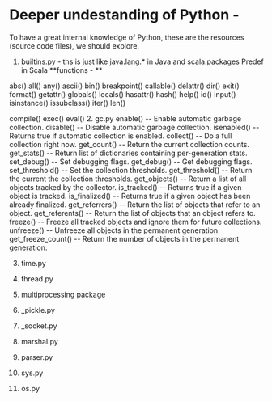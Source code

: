 # Deeper undestanding of Python - 

To have a great internal knowledge of Python, these are the resources (source code files), we should explore.  

1. builtins.py - ths is just like java.lang.* in Java and scala.packages Predef in Scala
**functions - **  

abs()
all()
any()
ascii()
bin()
breakpoint()
callable()
delattr()
dir()
exit()
format()
getattr()
globals()
locals()
hasattr()
hash()
help()
id()
input()
isinstance()
issubclass()
iter()
len()



compile()
exec()
eval()
2. gc.py
enable() -- Enable automatic garbage collection.
disable() -- Disable automatic garbage collection.
isenabled() -- Returns true if automatic collection is enabled.
collect() -- Do a full collection right now.
get_count() -- Return the current collection counts.
get_stats() -- Return list of dictionaries containing per-generation stats.
set_debug() -- Set debugging flags.
get_debug() -- Get debugging flags.
set_threshold() -- Set the collection thresholds.
get_threshold() -- Return the current the collection thresholds.
get_objects() -- Return a list of all objects tracked by the collector.
is_tracked() -- Returns true if a given object is tracked.
is_finalized() -- Returns true if a given object has been already finalized.
get_referrers() -- Return the list of objects that refer to an object.
get_referents() -- Return the list of objects that an object refers to.
freeze() -- Freeze all tracked objects and ignore them for future collections.
unfreeze() -- Unfreeze all objects in the permanent generation.
get_freeze_count() -- Return the number of objects in the permanent generation.

3. time.py

4. thread.py

5. multiprocessing package

6. _pickle.py

7. _socket.py

8. marshal.py

9. parser.py

10. sys.py

11. os.py


